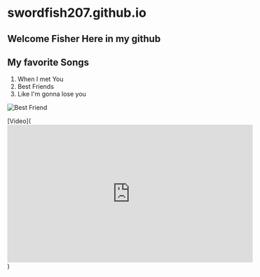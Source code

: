 # swordfish207.github.io
## Welcome Fisher Here in my github
## My favorite Songs

1. When I met You
2. Best Friends 
3. Like I'm gonna lose you

![Best Friend](https://mediad.publicbroadcasting.net/p/shared/npr/styles/x_large/nprshared/202001/776471911.jpg)

[Video](<iframe width="560" height="315" src="https://www.youtube.com/embed/OqBuXQLR4Y8" title="YouTube video player" frameborder="0" allow="accelerometer; autoplay; clipboard-write; encrypted-media; gyroscope; picture-in-picture" allowfullscreen></iframe>)
